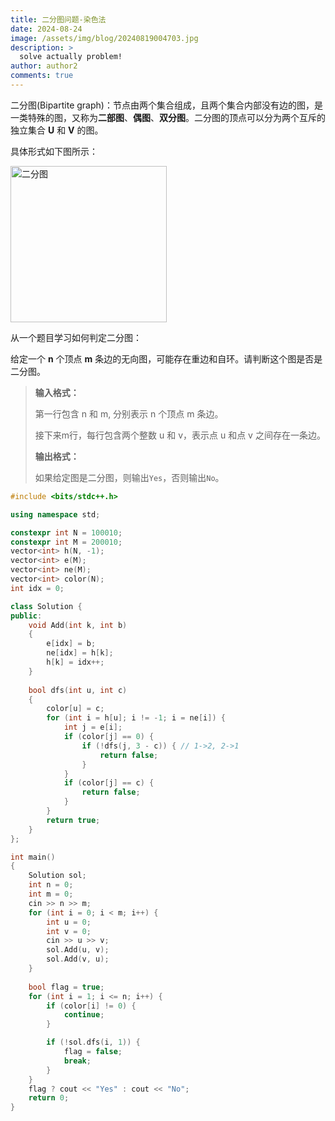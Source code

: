 ```yaml
---
title: 二分图问题-染色法
date: 2024-08-24
image: /assets/img/blog/20240819004703.jpg
description: >
  solve actually problem!
author: author2
comments: true
---
```


二分图(Bipartite graph)：节点由两个集合组成，且两个集合内部没有边的图，是一类特殊的图，又称为**二部图**、**偶图**、**双分图**。二分图的顶点可以分为两个互斥的独立集合 **U** 和 **V** 的图。

具体形式如下图所示：

<img width = "250" style="center" src = "https://upload.wikimedia.org/wikipedia/commons/thumb/e/e8/Simple-bipartite-graph.svg/900px-Simple-bipartite-graph.svg.png" alt="二分图"/>

从一个题目学习如何判定二分图：

给定一个 **n** 个顶点 **m** 条边的无向图，可能存在重边和自环。请判断这个图是否是二分图。

> **输入格式：**
>
> 第一行包含 n 和 m, 分别表示 n 个顶点 m 条边。
>
> 接下来m行，每行包含两个整数 u 和 v，表示点 u 和点 v 之间存在一条边。
>
> **输出格式：**
>
> 如果给定图是二分图，则输出`Yes`，否则输出`No`。

```c++
#include <bits/stdc++.h>

using namespace std;

constexpr int N = 100010;
constexpr int M = 200010;
vector<int> h(N, -1);
vector<int> e(M);
vector<int> ne(M);
vector<int> color(N);
int idx = 0;

class Solution {
public:
    void Add(int k, int b)
    {
        e[idx] = b;
        ne[idx] = h[k];
        h[k] = idx++;
    }
    
    bool dfs(int u, int c)
    {
        color[u] = c;
        for (int i = h[u]; i != -1; i = ne[i]) {
            int j = e[i];
            if (color[j] == 0) {
                if (!dfs(j, 3 - c)) { // 1->2, 2->1
                    return false;
                }
            }
            if (color[j] == c) {
                return false;
            }
        }
        return true;
    }
};

int main()
{
    Solution sol;
    int n = 0;
    int m = 0;
    cin >> n >> m;
    for (int i = 0; i < m; i++) {
        int u = 0;
        int v = 0;
        cin >> u >> v;
        sol.Add(u, v);
        sol.Add(v, u);
    }
    
    bool flag = true;
    for (int i = 1; i <= n; i++) {
        if (color[i] != 0) {
            continue;
        }

        if (!sol.dfs(i, 1)) {
            flag = false;
            break;
        }
    }
    flag ? cout << "Yes" : cout << "No";
    return 0;
}
```

